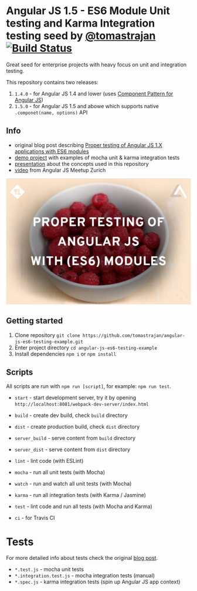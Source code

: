 # Angular JS 1.5 - ES6 Module Unit testing and Karma Integration testing seed by [@tomastrajan](https://twitter.com/tomastrajan) [![Build Status](https://travis-ci.org/tomastrajan/angular-js-es6-testing-example.svg?branch=master)](https://travis-ci.org/tomastrajan/angular-js-es6-testing-example)

Great seed for enterprise projects with heavy focus on unit and integration testing.

This repository contains two releases:

1. `1.4.0` - for Angular JS 1.4 and lower (uses [Component Pattern for Angular JS](https://medium.com/@tomastrajan/component-paradigm-cf32e94ba78b))
2. `1.5.0` - for Angular JS 1.5 and abowe which supports native `.componet(name, options)` API

## Info

* original blog post describing [Proper testing of Angular JS 1.X applications with ES6 modules](https://medium.com/@tomastrajan/proper-testing-of-angular-js-applications-with-es6-modules-8cf31113873f)
* [demo project](http://tomastrajan.github.io/angular-js-es6-testing-example/) with examples of mocha unit & karma integration tests
* [presentation](http://slides.com/tomastrajan/angularjs-unit-testing-with-es6-modules) about the concepts used in this repository
* [video](https://www.youtube.com/watch?v=JTkEsu-cEzc) from Angular JS Meetup Zurich


![Components](/src/asset/image/testing.png?raw=true "Proper testing of Angular JS 1.X applications with ES6 modules")

## Getting started

1. Clone repository `git clone https://github.com/tomastrajan/angular-js-es6-testing-example.git`
2. Enter project directory `cd angular-js-es6-testing-example`
3. Install dependencies `npm i` or `npm install`

## Scripts

All scripts are run with `npm run [script]`, for example: `npm run test`.

* `start` - start development server, try it by opening `http://localhost:8081/webpack-dev-server/index.html`

* `build` - create dev build, check `build` directory
* `dist` - create production build, check `dist` directory

* `server_build` - serve content from `build` directory
* `server_dist` - serve content from `dist` directory

* `lint` - lint code (with ESLint)
* `mocha` - run all unit tests (with Mocha)
* `watch` - run and watch all unit tests (with Mocha)
* `karma` - run all integration tests (with Karma / Jasmine)
* `test` - lint code and run all tests (with Mocha and Karma)

* `ci` - for Travis CI

# Tests

For more detailed info about tests check the original [blog post](https://medium.com/@tomastrajan/proper-testing-of-angular-js-applications-with-es6-modules-8cf31113873f).


* `*.test.js` - mocha unit tests
* `*.integration.test.js` - mocha integration tests (manual)
* `*.spec.js` - karma integration tests (spin up Angular JS app context)
